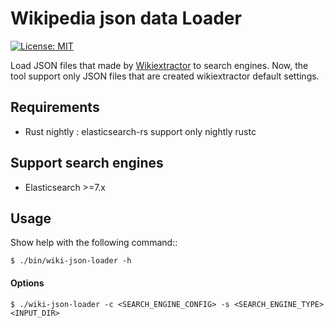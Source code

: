 # Wikipedia json data Loader

[![License: MIT](https://img.shields.io/badge/License-MIT-yellow.svg)](https://opensource.org/licenses/MIT)

Load JSON files that made by [Wikiextractor](http://medialab.di.unipi.it/wiki/Wikipedia_Extractor) to search engines.
Now, the tool support only JSON files that are created wikiextractor default settings.

## Requirements

* Rust nightly : elasticsearch-rs support only nightly rustc


## Support search engines

* Elasticsearch >=7.x

## Usage

Show help with the following command::
```
$ ./bin/wiki-json-loader -h
```


#### Options

```
$ ./wiki-json-loader -c <SEARCH_ENGINE_CONFIG> -s <SEARCH_ENGINE_TYPE> <INPUT_DIR>
```

